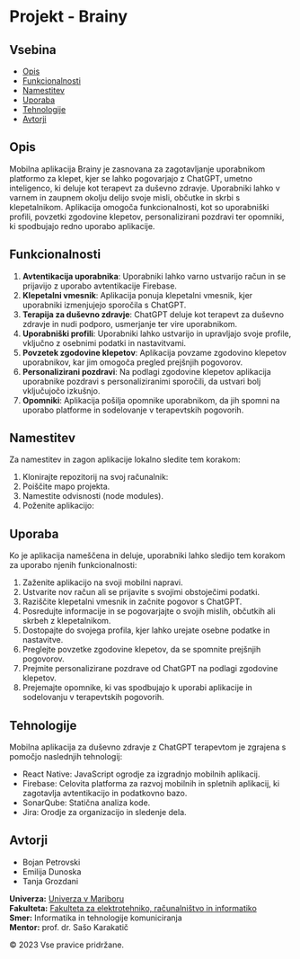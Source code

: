 # Projekt - Brainy
## Vsebina

- [Opis](#opis)
- [Funkcionalnosti](#funkcionalnosti)
- [Namestitev](#namestitev)
- [Uporaba](#uporaba)
- [Tehnologije](#tehnologije)
- [Avtorji](#avtorji)

## Opis

Mobilna aplikacija Brainy je zasnovana za zagotavljanje uporabnikom platformo za klepet, kjer se lahko pogovarjajo z ChatGPT, umetno inteligenco, ki deluje kot terapevt za duševno zdravje. Uporabniki lahko v varnem in zaupnem okolju delijo svoje misli, občutke in skrbi s klepetalnikom. Aplikacija omogoča funkcionalnosti, kot so uporabniški profili, povzetki zgodovine klepetov, personalizirani pozdravi ter opomniki, ki spodbujajo redno uporabo aplikacije.

## Funkcionalnosti

1. **Avtentikacija uporabnika**: Uporabniki lahko varno ustvarijo račun in se prijavijo z uporabo avtentikacije Firebase.
2. **Klepetalni vmesnik**: Aplikacija ponuja klepetalni vmesnik, kjer uporabniki izmenjujejo sporočila s ChatGPT.
3. **Terapija za duševno zdravje**: ChatGPT deluje kot terapevt za duševno zdravje in nudi podporo, usmerjanje ter vire uporabnikom.
4. **Uporabniški profili**: Uporabniki lahko ustvarijo in upravljajo svoje profile, vključno z osebnimi podatki in nastavitvami.
5. **Povzetek zgodovine klepetov**: Aplikacija povzame zgodovino klepetov uporabnikov, kar jim omogoča pregled prejšnjih pogovorov.
6. **Personalizirani pozdravi**: Na podlagi zgodovine klepetov aplikacija uporabnike pozdravi s personaliziranimi sporočili, da ustvari bolj vključujočo izkušnjo.
7. **Opomniki**: Aplikacija pošilja opomnike uporabnikom, da jih spomni na uporabo platforme in sodelovanje v terapevtskih pogovorih.

## Namestitev

Za namestitev in zagon aplikacije lokalno sledite tem korakom:

1. Klonirajte repozitorij na svoj računalnik:
2. Poiščite mapo projekta.
3. Namestite odvisnosti (node modules).
4. Poženite aplikacijo:

## Uporaba

Ko je aplikacija nameščena in deluje, uporabniki lahko sledijo tem korakom za uporabo njenih funkcionalnosti:

1. Zaženite aplikacijo na svoji mobilni napravi.
2. Ustvarite nov račun ali se prijavite s svojimi obstoječimi podatki.
3. Raziščite klepetalni vmesnik in začnite pogovor s ChatGPT.
4. Posredujte informacije in se pogovarjajte o svojih mislih, občutkih ali skrbeh z klepetalnikom.
5. Dostopajte do svojega profila, kjer lahko urejate osebne podatke in nastavitve.
6. Preglejte povzetke zgodovine klepetov, da se spomnite prejšnjih pogovorov.
7. Prejmite personalizirane pozdrave od ChatGPT na podlagi zgodovine klepetov.
8. Prejemajte opomnike, ki vas spodbujajo k uporabi aplikacije in sodelovanju v terapevtskih pogovorih.

## Tehnologije

Mobilna aplikacija za duševno zdravje z ChatGPT terapevtom je zgrajena s pomočjo naslednjih tehnologij:

- React Native: JavaScript ogrodje za izgradnjo mobilnih aplikacij.
- Firebase: Celovita platforma za razvoj mobilnih in spletnih aplikacij, ki zagotavlja avtentikacijo in podatkovno bazo.
- SonarQube: Statična analiza kode.
- Jira: Orodje za organizacijo in sledenje dela.

## Avtorji
- Bojan Petrovski
- Emilija Dunoska
- Tanja Grozdani

**Univerza:** [Univerza v Mariboru](https://www.um.si/en/home-page/) </br>
**Fakulteta:** [Fakulteta za elektrotehniko, računalništvo in informatiko](https://feri.um.si/) </br>
**Smer:** Informatika in tehnologije komuniciranja </br>
**Mentor:** prof. dr. Sašo Karakatič

&copy; 2023 Vse pravice pridržane.
